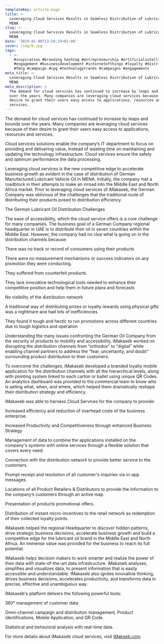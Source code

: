 ```yaml
---
templateKey: article-page
title: >-
  Leveraging Cloud Services Results in Seamless Distribution of Lubricant Oil in
  MENA
slug: >-
  Leveraging Cloud Services Results in Seamless Distribution of Lubricant Oil in
  MENA
date: '2019-01-08T13:58:33+02:00'
cover: /img/0.jpg
tags:
  - >-
    #inspiration #branding hashtag #entrepreneurship #artificialintelligence
    #engagement #businessdevelopment #internetofthings #loyalty #distribution
    #fmcg #campaign #cpg #technologytrends #campaigns #engagements
meta_title: >-
  Leveraging Cloud Services Results in Seamless Distribution of Lubricant Oil in
  MENA
meta_description: >
  The demand for cloud services has continued to increase by leaps and bounds
  over the years. Many companies are leveraging cloud services because of their
  desire to grant their users easy access to applications, resources and
  services.
---
```

The demand for cloud services has continued to increase by leaps and bounds over the years. Many companies are leveraging cloud services because of their desire to grant their users easy access to applications, resources and services.



Cloud services solutions enable the company’s IT department to focus on providing and delivering value, instead of wasting time on maintaining and updating the technology infrastructure. Cloud services ensure the safety and optimum performance the data processing.



Leveraging cloud services is the new competitive edge to accelerate business growth as evident in the case of distribution of German Manufactured Lubricant Vehicle Oil in MENA. Initially, the company met a roadblock in their attempts to make an inroad into the Middle East and North Africa market. Prior to leveraging cloud services of iMakaseb, the German Company was oblivious of the challenges that the traditional route of distributing their products posed to distribution efficiency.



The German Lubricant Oil Distribution Challenges



The ease of accessibility, which the cloud service offers is a core challenge for many companies. The business goal of a German Company regional headquarter in UAE is to distribute their oil in seven countries within the Middle East. However, the company had no clue what is going on in the distribution channels because:



There was no track or record of consumers using their products

There were no measurement mechanisms or success indicators on any promotion they were conducting.

They suffered from counterfeit products

They lack innovative technological tools needed to enhance their competitive position and help them in future plans and forecasts

No visibility of the distribution network

A traditional way of distributing prizes or loyalty rewards using physical gifts was a nightmare and had lots of inefficiencies

They found it tough and hectic to run promotions across different countries due to tough logistics and operation

Understanding the many issues confronting the German Oil Company from the security of products to mobility and accessibility, iMakaseb worked on disrupting the distribution channels from “orthodox” to “digital” while enabling channel partners to address the “fear, uncertainty, and doubt” surrounding product distribution to their customers.



To overcome the challenges, iMakaseb developed a branded loyalty mobile application for the distribution channels with all the hierarchical levels, along with pointing system linked to each carton or ballet using unique QR Codes. An analytics dashboard was provided to the commercial team to know who is selling what, when, and where, which helped them dramatically reshape their distribution strategy and efficiency.



iMakaseb was able to harness Cloud Services for the company to provide:



Increased efficiency and reduction of overhead costs of the business enterprise.

Increased Productivity and Competitiveness through enhanced Business Strategy

Management of data to combine the applications installed on the company's systems with online services through a flexible solution that covers every need.

Connection with the distribution network to provide better service to the customers.

Prompt receipt and resolution of all customer's inquiries via in-app messages.

Locations of all Product Retailers & Distributors to provide the information to the company’s customers through an active map.

Presentation of products promotional offers.

Distribution of instant micro-incentives to the retail network as redemption of their collected loyalty points.

iMakaseb helped the regional Headquarter to discover hidden patterns, drive strategic business decisions, accelerate business growth and build a competitive edge for the lubricant oil brand in the Middle East and North Africa. An Immense value was provided for the business to reach its full potential.



iMakaseb helps decision makers to work smarter and realize the power of their data with state-of-the-art data infrastructure. iMakaseb analyses, simplifies and visualizes data, to present information that is easily accessible and understandable. iMakaseb also ignites innovative thinking, drives business decisions, accelerates productivity, and transforms data in precise, effective and unambiguous way.



iMakaseb's platform delivers the following powerful tools: 



360° management of customer data 

Omni-channel campaign and distribution management, Product identifications, Mobile Application, and QR Code.

Statistical and behavioral analysis with real-time data. 

For more details about iMakaseb cloud services, visit [iMakseb.com](iMakseb.com).
